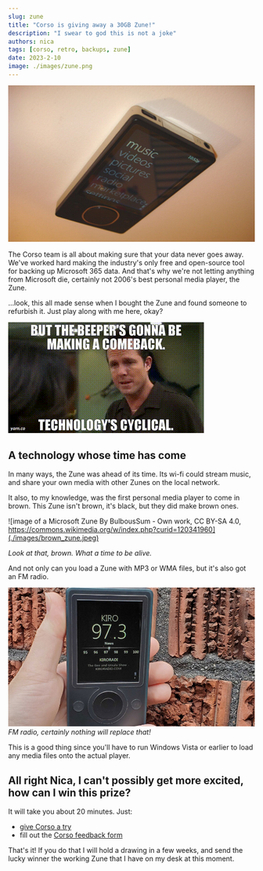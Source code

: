 ```yaml
---
slug: zune
title: "Corso is giving away a 30GB Zune!"
description: "I swear to god this is not a joke"
authors: nica
tags: [corso, retro, backups, zune]
date: 2023-2-10
image: ./images/zune.png
---
```


![image of a Microsoft Zune](./images/zune.png)

The Corso team is all about making sure that your data never goes away.
We've worked hard making the industry's only free and open-source tool for backing up Microsoft 365 data.
And that's why we're not letting anything from Microsoft die, certainly not 2006's best personal media player, the Zune.

…look, this all made sense when I bought the Zune and found someone to refurbish it. Just play along with me here, okay?

<!-- truncate -->

![A gif from the show 30 Rock with a character insisting 'beepers are about to make a big comeback, technology is cyclical'](./images/cyclical.gif)

## A technology whose time has come

In many ways, the Zune was ahead of its time. Its wi-fi could stream music, and share your own media with other
Zunes on the local network.

It also, to my knowledge, was the first personal media player to come in brown. This Zune isn't brown, it's black,
but they did make brown ones.

![image of a Microsoft Zune By BulbousSum - Own work, CC BY-SA 4.0, https://commons.wikimedia.org/w/index.php?curid=120341960](./images/brown_zune.jpeg)

*Look at that, brown. What a time to be alive.*

And not only can you load a Zune with MP3 or WMA files, but it's also got an FM radio.

![image of a zune tuning in FM radio](./images/radio_zune.jpeg)
*FM radio, certainly nothing will replace that!*

This is a good thing since you'll have to run Windows Vista or earlier to load any media files onto the actual player.

## All right Nica, I can't possibly get more excited, how can I win this prize?

It will take you about 20 minutes. Just:

* [give Corso a try](https://corsobackup.io/docs/quickstart/)
* fill out the [Corso feedback form](https://forms.microsoft.com/r/mRVNKqeKDp)

That's it! If you do that I will hold a drawing in a few weeks, and send the lucky winner the working Zune that
I have on my desk at this moment.
